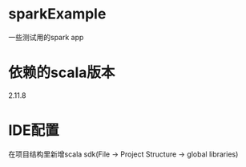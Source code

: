 # sparkExample

一些测试用的spark app

# 依赖的scala版本

2.11.8

# IDE配置

在项目结构里新增scala sdk(File -> Project Structure -> global libraries)
